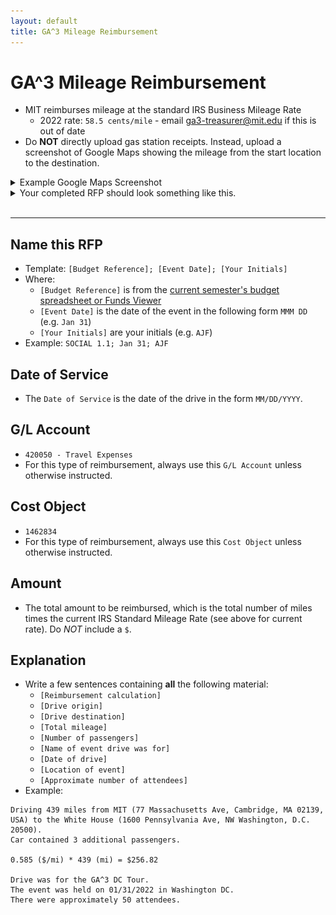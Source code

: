 ```yaml
---
layout: default
title: GA^3 Mileage Reimbursement
---
```


# GA^3 Mileage Reimbursement
* MIT reimburses mileage at the standard IRS Business Mileage Rate
    * 2022 rate: `58.5 cents/mile` - email [ga3-treasurer@mit.edu](mailo:ga3-treasurer@mit.edu) if this is out of date
* Do **NOT** directly upload gas station receipts. Instead, upload a screenshot of Google Maps showing the mileage from the start location to the destination.

<details>
<summary>Example Google Maps Screenshot</summary>
<img src="imgs/mileage-screenshot.png">
</details>

<details>
<summary>Your completed RFP should look something like this.</summary>
<img src="imgs/ga3-meeting-rfp.png">
</details>
<br/>
<hr/>


## Name this RFP
* Template: `[Budget Reference]; [Event Date]; [Your Initials]`
* Where:
    * `[Budget Reference]` is from the [current semester's budget spreadsheet or Funds Viewer](./useful-links)
    * `[Event Date]` is the date of the event in the following form `MMM DD` (e.g. `Jan 31`)
    * `[Your Initials]` are your initials (e.g. `AJF`)
* Example: `SOCIAL 1.1; Jan 31; AJF`



## Date of Service
* The `Date of Service` is the date of the drive in the form `MM/DD/YYYY`.



## G/L Account
* `420050 - Travel Expenses`
* For this type of reimbursement, always use this `G/L Account` unless otherwise instructed.



## Cost Object
* `1462834`
* For this type of reimbursement, always use this `Cost Object` unless otherwise instructed.



## Amount
* The total amount to be reimbursed, which is the total number of miles times the current IRS Standard Mileage Rate (see above for current rate). Do *NOT* include a `$`.



## Explanation
* Write a few sentences containing **all** the following material:
    * `[Reimbursement calculation]`
    * `[Drive origin]`
    * `[Drive destination]`
    * `[Total mileage]`
    * `[Number of passengers]`
    * `[Name of event drive was for]`
    * `[Date of drive]`
    * `[Location of event]`
    * `[Approximate number of attendees]`
* Example:

```
Driving 439 miles from MIT (77 Massachusetts Ave, Cambridge, MA 02139, USA) to the White House (1600 Pennsylvania Ave, NW Washington, D.C. 20500).
Car contained 3 additional passengers.

0.585 ($/mi) * 439 (mi) = $256.82

Drive was for the GA^3 DC Tour.
The event was held on 01/31/2022 in Washington DC.
There were approximately 50 attendees.
```
